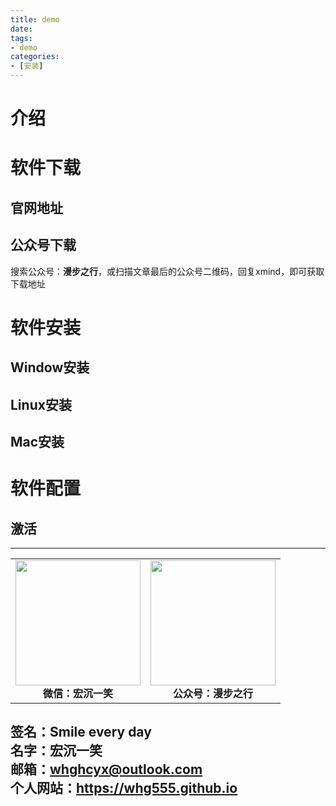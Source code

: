 ```yaml
---
title: demo
date: 
tags: 
- demo
categories:
- [安装]
---
```

# 介绍 #

# 软件下载 #
## 官网地址 ##

## 公众号下载 ##
搜索公众号：**漫步之行**，或扫描文章最后的公众号二维码，回复xmind，即可获取下载地址

# 软件安装 #
## Window安装 ##

## Linux安装 ##

## Mac安装 ##

# 软件配置 #

## 激活 ##



---
<center>
<table>
    <tr>
        <td >
            <center>
                <img src="https://i.loli.net/2020/01/08/CJz85Sbal6M7EOV.png" width="200"/>
            </center>
            <center style="font-weight:900">
                微信：宏沉一笑
            </center>
        </td>
        <td >
            <center>
                <img src="https://i.loli.net/2020/01/08/veq2DSphHME9KPV.jpg" width="200"/>
            </center>
            <center style="font-weight:900">
                公众号：漫步之行
            </center>
        </td>
    </tr>
</table>
</center>


**签名：Smile every day**    
**名字：宏沉一笑**   
**邮箱：whghcyx@outlook.com**  
**个人网站：https://whg555.github.io**  
---
